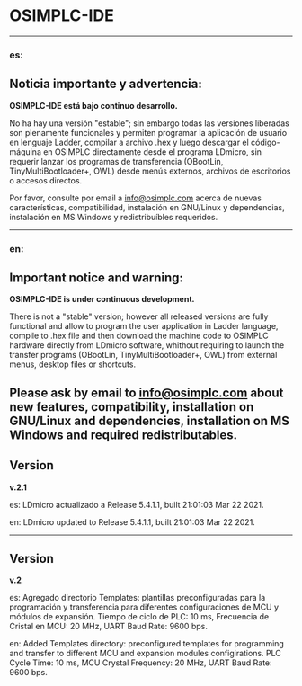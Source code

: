 # OSIMPLC-IDE

---
### es:  
## Noticia importante y advertencia:  

**OSIMPLC-IDE está bajo continuo desarrollo.**  

No ha hay una versión "estable"; sin embargo todas las versiones liberadas son plenamente funcionales y permiten programar la aplicación de usuario en lenguaje Ladder, compilar a archivo .hex y luego descargar el código-máquina en OSIMPLC directamente desde el programa LDmicro, sin requerir lanzar los programas de transferencia (OBootLin, TinyMultiBootloader+, OWL) desde menús externos, archivos de escritorios o accesos directos.  

Por favor, consulte por email a info@osimplc.com acerca de nuevas características, compatibilidad, instalación en GNU/Linux y dependencias, instalación en MS Windows y redistribuíbles requeridos.  

---
### en:  
## Important notice and warning:  

**OSIMPLC-IDE is under continuous development.**  

There is not a "stable" version; however all released versions are fully functional and allow to program the user application in Ladder language, compile to .hex file and then download the machine code to OSIMPLC hardware directly from LDmicro software, whithout requiring to launch the transfer programs (OBootLin, TinyMultiBootloader+, OWL) from external menus, desktop files or shortcuts.  

Please ask by email to info@osimplc.com about new features, compatibility,  installation on GNU/Linux and dependencies, installation on MS Windows and required redistributables.  
---
## Version
**v.2.1**

es: LDmicro actualizado a Release 5.4.1.1, built 21:01:03 Mar 22 2021.  

en: LDmicro updated to Release 5.4.1.1, built 21:01:03 Mar 22 2021.  

---
## Version
**v.2**  

es: Agregado directorio Templates: plantillas preconfiguradas para la programación y transferencia para diferentes configuraciones de MCU y módulos de expansión. Tiempo de ciclo de PLC: 10 ms, Frecuencia de Cristal en MCU: 20 MHz, UART Baud Rate: 9600 bps.  

en: Added Templates directory: preconfigured templates for programming and transfer to different MCU and expansion modules configirations. PLC Cycle Time: 10 ms, MCU Crystal Frequency: 20 MHz, UART Baud Rate: 9600 bps.  

